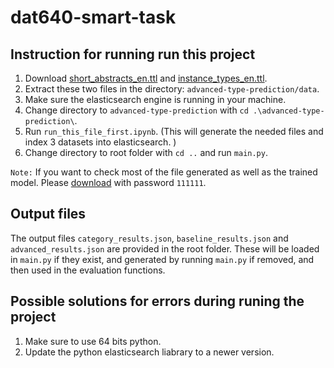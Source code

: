 # dat640-smart-task

## Instruction for running run this project

1. Download [short_abstracts_en.ttl](http://downloads.dbpedia.org/2016-10/core-i18n/en/short_abstracts_en.ttl.bz2) and
   [instance_types_en.ttl](http://downloads.dbpedia.org/2016-10/core-i18n/en/instance_types_en.ttl.bz2).
2. Extract these two files in the directory: `advanced-type-prediction/data`.
3. Make sure the elasticsearch engine is running in your machine.
4. Change directory to `advanced-type-prediction` with `cd .\advanced-type-prediction\`.
4. Run `run_this_file_first.ipynb`. (This will generate the needed files and index 3 datasets into elasticsearch. )
5. Change directory to root folder with `cd ..` and run `main.py`.

`Note:` If you want to check most of the file generated as well as the trained model. Please [download](https://liveuis-my.sharepoint.com/:u:/g/personal/261410_uis_no/EXvz-Q2g_HlNqGG8U1qTYkMBQwQexATC7-Gi946tXGjzfg) with password `111111`.

## Output files

The output files `category_results.json`, `baseline_results.json` and `advanced_results.json` are provided in the root folder. These will be loaded in `main.py` if they exist, and generated by running `main.py` if removed, and then used in the evaluation functions. 

## Possible solutions for errors during runing the project

1. Make sure to use 64 bits python.
2. Update the python elasticsearch liabrary to a newer version.
